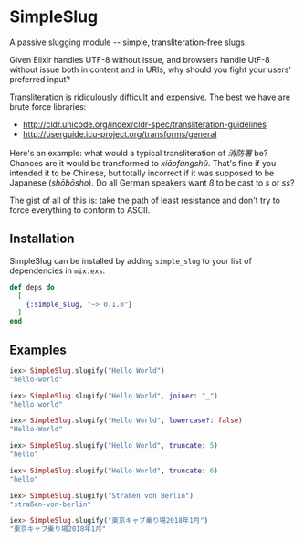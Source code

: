 # SimpleSlug

A passive slugging module -- simple, transliteration-free slugs.

Given Elixir handles UTF-8 without issue, and browsers handle UtF-8
without issue both in content and in URIs, why should you fight your
users' preferred input?

Transliteration is ridiculously difficult and expensive. The best
we have are brute force libraries:

- http://cldr.unicode.org/index/cldr-spec/transliteration-guidelines
- http://userguide.icu-project.org/transforms/general

Here's an example: what would a typical transliteration of _消防署_
be? Chances are it would be transformed to _xiāofángshǔ_. That's fine if
you intended it to be Chinese, but totally incorrect if it was supposed
to be Japanese (_shōbōsho_). Do all German speakers want _ß_ to be cast
to _s_ or _ss_?

The gist of all of this is: take the path of least resistance and don't
try to force everything to conform to ASCII.

## Installation

SimpleSlug can be installed by adding `simple_slug` to your list of dependencies in `mix.exs`:

```elixir
def deps do
  [
    {:simple_slug, "~> 0.1.0"}
  ]
end
```

## Examples

```elixir
iex> SimpleSlug.slugify("Hello World")
"hello-world"

iex> SimpleSlug.slugify("Hello World", joiner: "_")
"hello_world"

iex> SimpleSlug.slugify("Hello World", lowercase?: false)
"Hello-World"

iex> SimpleSlug.slugify("Hello World", truncate: 5)
"hello"

iex> SimpleSlug.slugify("Hello World", truncate: 6)
"hello"

iex> SimpleSlug.slugify("Straßen von Berlin")
"straßen-von-berlin"

iex> SimpleSlug.slugify("東京キャブ乗り場2018年1月")
"東京キャブ乗り場2018年1月"
```